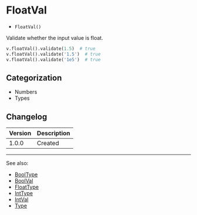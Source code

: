 # FloatVal

- `FloatVal()`

Validate whether the input value is float.

```python
v.floatVal().validate(1.5)  # true
v.floatVal().validate('1.5')  # true
v.floatVal().validate('1e5')  # true
```

## Categorization

- Numbers
- Types

## Changelog

Version | Description
--------|-------------
  1.0.0 | Created

***
See also:

- [BoolType](BoolType.md)
- [BoolVal](BoolVal.md)
- [FloatType](FloatType.md)
- [IntType](IntType.md)
- [IntVal](IntVal.md)
- [Type](Type.md)